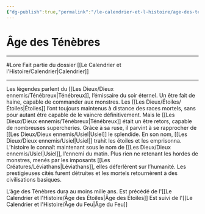 ```yaml
---
{"dg-publish":true,"permalink":"/le-calendrier-et-l-histoire/age-des-tenebres/"}
---
```


# Âge des Ténèbres
---
#Lore 
Fait partie du dossier [[Le Calendrier et l'Histoire/Calendrier\|Calendrier]]

-------
Les légendes parlent du [[Les Dieux/Dieux ennemis/Ténébreux\|Ténébreux]], l’émissaire du soir éternel. Un être fait de haine, capable de commander aux monstres. Les [[Les Dieux/Étoiles/Étoiles\|Étoiles]] l’ont toujours maintenus à distance des races mortels, sans pour autant être capable de le vaincre définitivement.
Mais le [[Les Dieux/Dieux ennemis/Ténébreux\|Ténébreux]] était un être retors, capable de nombreuses supercheries. Grâce à sa ruse, il parvint à se rapprocher de [[Les Dieux/Dieux ennemis/Usiel\|Usiel]] le splendide. En son nom, [[Les Dieux/Dieux ennemis/Usiel\|Usiel]] trahit les étoiles et les emprisonna. L’histoire le connaît maintenant sous le nom de [[Les Dieux/Dieux ennemis/Usiel\|Usiel]], l’ennemi du matin.
Plus rien ne retenant les hordes de monstres, menés par les imposants [[Les Créatures/Léviathans\|Léviathans]], elles déferlèrent sur l’humanité. Les prestigieuses cités furent détruites et les mortels retournèrent à des civilisations basiques.

L’âge des Ténèbres dura au moins mille ans.
Est précédé de l'[[Le Calendrier et l'Histoire/Âge des Étoiles\|Âge des Étoiles]]
Est suivi de l'[[Le Calendrier et l'Histoire/Âge du Feu\|Âge du Feu]]